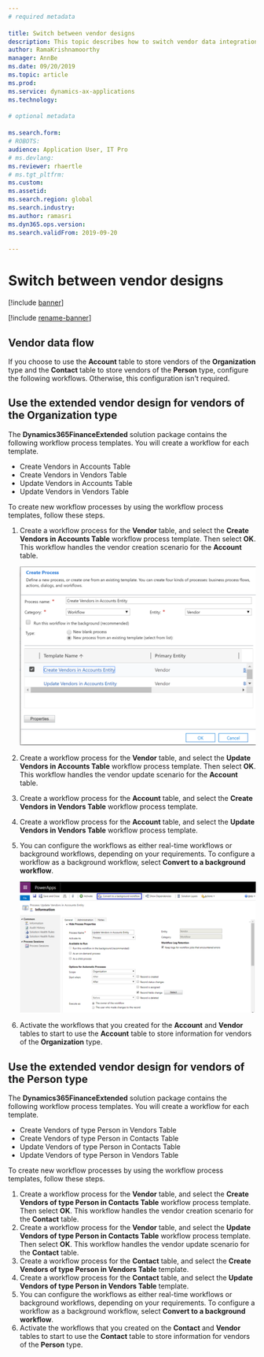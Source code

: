 ```yaml
---
# required metadata

title: Switch between vendor designs
description: This topic describes how to switch vendor data integration between Finance and Operations apps and Dataverse.
author: RamaKrishnamoorthy 
manager: AnnBe
ms.date: 09/20/2019
ms.topic: article
ms.prod: 
ms.service: dynamics-ax-applications
ms.technology: 

# optional metadata

ms.search.form: 
# ROBOTS: 
audience: Application User, IT Pro
# ms.devlang: 
ms.reviewer: rhaertle
# ms.tgt_pltfrm: 
ms.custom: 
ms.assetid: 
ms.search.region: global
ms.search.industry: 
ms.author: ramasri
ms.dyn365.ops.version: 
ms.search.validFrom: 2019-09-20

---
```


# Switch between vendor designs

[!include [banner](../../includes/banner.md)]

[!include [rename-banner](~/includes/cc-data-platform-banner.md)]



## Vendor data flow 

If you choose to use the **Account** table to store vendors of the **Organization** type and the **Contact** table to store vendors of the **Person** type, configure the following workflows. Otherwise, this configuration isn't required.

## Use the extended vendor design for vendors of the Organization type

The **Dynamics365FinanceExtended** solution package contains the following workflow process templates. You will create a workflow for each template.

+ Create Vendors in Accounts Table
+ Create Vendors in Vendors Table
+ Update Vendors in Accounts Table
+ Update Vendors in Vendors Table

To create new workflow processes by using the workflow process templates, follow these steps.

1. Create a workflow process for the **Vendor** table, and select the **Create Vendors in Accounts Table** workflow process template. Then select **OK**. This workflow handles the vendor creation scenario for the **Account** table.

    ![Create Vendors in Accounts Table workflow process](media/create_process.png)

2. Create a workflow process for the **Vendor** table, and select the **Update Vendors in Accounts Table** workflow process template. Then select **OK**. This workflow handles the vendor update scenario for the **Account** table.
3. Create a workflow process for the **Account** table, and select the **Create Vendors in Vendors Table** workflow process template.
4. Create a workflow process for the **Account** table, and select the **Update Vendors in Vendors Table** workflow process template.
5. You can configure the workflows as either real-time workflows or background workflows, depending on your requirements. To configure a workflow as a background workflow, select **Convert to a background workflow**.

    ![Convert to a background workflow button](media/background_workflow.png)

6. Activate the workflows that you created for the **Account** and **Vendor** tables to start to use the **Account** table to store information for vendors of the **Organization** type.

## Use the extended vendor design for vendors of the Person type

The **Dynamics365FinanceExtended** solution package contains the following workflow process templates. You will create a workflow for each template.

+ Create Vendors of type Person in Vendors Table
+ Create Vendors of type Person in Contacts Table
+ Update Vendors of type Person in Contacts Table
+ Update Vendors of type Person in Vendors Table

To create new workflow processes by using the workflow process templates, follow these steps.

1. Create a workflow process for the **Vendor** table, and select the **Create Vendors of type Person in Contacts Table** workflow process template. Then select **OK**. This workflow handles the vendor creation scenario for the **Contact** table.
2. Create a workflow process for the **Vendor** table, and select the **Update Vendors of type Person in Contacts Table** workflow process template. Then select **OK**. This workflow handles the vendor update scenario for the **Contact** table.
3. Create a workflow process for the **Contact** table, and select the **Create Vendors of type Person in Vendors Table** template.
4. Create a workflow process for the **Contact** table, and select the **Update Vendors of type Person in Vendors Table** template.
5. You can configure the workflows as either real-time workflows or background workflows, depending on your requirements. To configure a workflow as a background workflow, select **Convert to a background workflow**.
6. Activate the workflows that you created on the **Contact** and **Vendor** tables to start to use the **Contact** table to store information for vendors of the **Person** type.
